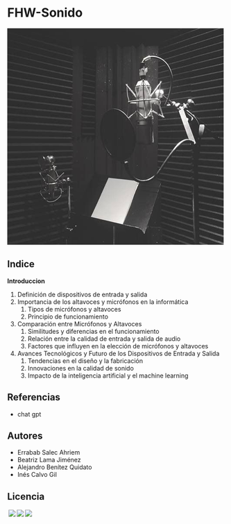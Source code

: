 # FHW-Sonido
![portada](sonido2.jpeg)

## Indice
 **Introduccion**
   1. Definición de dispositivos de entrada y salida 
   2. Importancia de los altavoces y micrófonos en la informática <!-- HACER QUE PARTICIPEN-->
      1. Tipos de micrófonos y altavoces
      2. Principio de funcionamiento
   3. Comparación entre Micrófonos y Altavoces
         1. Similitudes y diferencias en el funcionamiento
         2. Relación entre la calidad de entrada y salida de audio
         3. Factores que influyen en la elección de micrófonos y altavoces <!-- HACER QUE PARTICIPEN-->
   4. Avances Tecnológicos y Futuro de los Dispositivos de Entrada y Salida
         1. Tendencias en el diseño y la fabricación
         2. Innovaciones en la calidad de sonido
         3. Impacto de la inteligencia artificial y el machine learning <!-- HACER QUE PARTICIPEN-->

 

## Referencias
   * chat gpt
## Autores 

  * Errabab Salec Ahriem
  * Beatriz Lama Jiménez 
  *  Alejandro Benítez Quidato
  * Inés Calvo Gil 
## Licencia
<p xmlns:cc="http://creativecommons.org/ns#" > <a href="http://creativecommons.org/licenses/by-nc/4.0/?ref=chooser-v1" target="_blank" rel="license noopener noreferrer" style="display:inline-block;"><img style="height:22px!important;margin-left:3px;vertical-align:text-bottom;" src="https://mirrors.creativecommons.org/presskit/icons/cc.svg?ref=chooser-v1"><img style="height:22px!important;margin-left:3px;vertical-align:text-bottom;" src="https://mirrors.creativecommons.org/presskit/icons/by.svg?ref=chooser-v1"><img style="height:22px!important;margin-left:3px;vertical-align:text-bottom;" src="https://mirrors.creativecommons.org/presskit/icons/nc.svg?ref=chooser-v1"></a></p>
